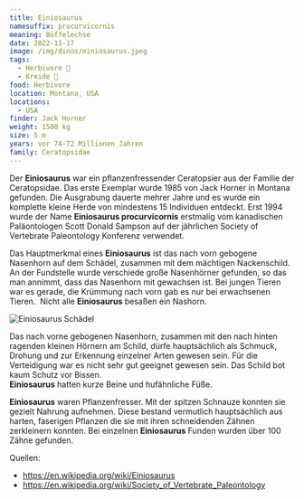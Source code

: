 ```yaml
---
title: Einiosaurus
namesuffix: procurvicornis
meaning: Büffelechse
date: 2022-11-17
image: /img/dinos/einiosaurus.jpeg
tags:
  - Herbivore 🌿
  - Kreide 🦴
food: Herbivore
location: Montana, USA
locations:
  - USA
finder: Jack Horner
weight: 1500 kg
size: 5 m
years: vor 74-72 Millionen Jahren
family: Ceratopsidae
---
```

Der **Einiosaurus** war ein pflanzenfressender Ceratopsier aus der Familie der Ceratopsidae. Das erste Exemplar wurde 1985 von Jack Horner in Montana gefunden. Die Ausgrabung dauerte mehrer Jahre und es wurde ein komplette kleine Herde von mindestens 15 Individuen entdeckt. Erst 1994 wurde der Name **Einiosaurus procurvicornis** erstmalig vom kanadischen Paläontologen Scott Donald Sampson auf der jährlichen Society of Vertebrate Paleontology Konferenz verwendet.

Das Hauptmerkmal eines **Einiosaurus** ist das nach vorn gebogene Nasenhorn auf dem Schädel, zusammen mit dem mächtigen Nackenschild. An der Fundstelle wurde verschiede große Nasenhörner gefunden, so das man annimmt, dass das Nasenhorn mit gewachsen ist. Bei jungen Tieren war es gerade, die Krümmung nach vorn gab es nur bei erwachsenen Tieren.  Nicht alle **Einiosaurus** besaßen ein Nashorn.

![Einiosaurus Schädel](/img/dinos/einiosaurus_lacm.jpeg)

Das nach vorne gebogenen Nasenhorn, zusammen mit den nach hinten ragenden kleinen Hörnern am Schild, dürfe hauptsächlich als Schmuck, Drohung und zur Erkennung einzelner Arten gewesen sein. Für die Verteidigung war es nicht sehr gut geeignet gewesen sein. Das Schild bot kaum Schutz vor Bissen.\
**Einiosaurus** hatten kurze Beine und hufähnliche Füße.

**Einiosaurus** waren Pflanzenfresser. Mit der spitzen Schnauze konnten sie gezielt Nahrung aufnehmen. Diese bestand vermutlich hauptsächlich aus harten, faserigen Pflanzen die sie mit ihren schneidenden Zähnen zerkleinern konnten. Bei einzelnen **Einiosaurus** Funden wurden über 100 Zähne gefunden.

Q﻿uellen:

* <https://en.wikipedia.org/wiki/Einiosaurus>
* <https://en.wikipedia.org/wiki/Society_of_Vertebrate_Paleontology>